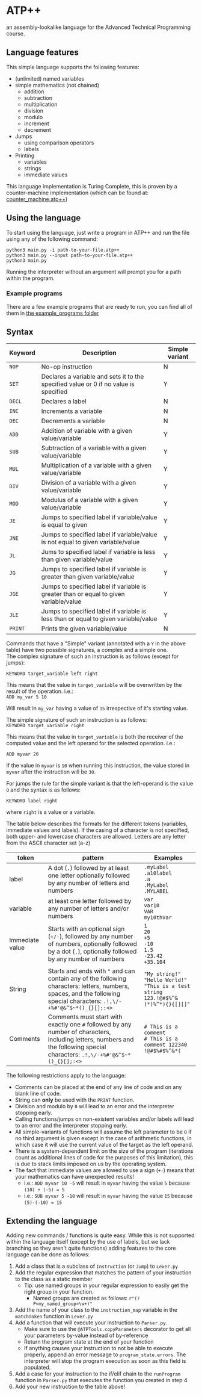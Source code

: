 


  
# ATP++  
an assembly-lookalike language for the Advanced Technical Programming course.  
  
## Language features  
This simple language supports the following features:  
  
- (unlimited) named variables  
- simple mathematics (not chained)  
   - addition  
   - subtraction  
   - multiplication  
   - division  
   - modulo  
   - increment  
   - decrement  
- Jumps  
   - using comparison operators  
   - labels  
- Printing
   - variables
   - strings
   - immediate values
  
This language implementation is Turing Complete, this is proven by a counter-machine implementation (which can be found at: [counter_machine.atp++](https://github.com/florianhumblot/ATPpp/blob/master/example_programs/counter_machine.atp++))  
  
## Using the language  
  
To start using the language, just write a program in ATP++ and run the file using any of the following command:  
```  
python3 main.py -i path-to-your-file.atp++  
python3 main.py --input path-to-your-file.atp++  
python3 main.py  
```  
Running the interpreter without an argument will prompt you for a path within the program.  

### Example programs
There are a few example programs that are ready to run, you can find all of them in [the example_programs folder](https://github.com/florianhumblot/ATPpp/blob/master/example_programs/)
  
  
## Syntax  
  
|  Keyword  |  Description  | Simple variant |  
| -- | -- | -- |  
|  `NOP` |  No-op instruction  | N |  
|  `SET` |  Declares a variable and sets it to the specified value or 0 if no value is specified  | Y |  
|  `DECL` |  Declares a label  | N |  
|  `INC` |  Increments a variable  | N |  
|  `DEC` |  Decrements a variable  | N |  
|  `ADD` |  Addition of variable with a given value/variable  | Y |  
|  `SUB` |  Subtraction of a variable with a given value/variable  | Y |  
|  `MUL` |  Multiplication of a variable with a given value/variable  | Y |  
|  `DIV` |  Division of a variable with a given value/variable  | Y |  
|  `MOD` |  Modulus of a variable with a given value/variable  | Y |  
|  `JE` |  Jumps to specified label if variable/value is equal to given | Y |  
|  `JNE` |  Jumps to specified label if variable/value is not equal to given variable/value | Y |  
|  `JL` |  Jums to specified label if variable is less than given variable/value | Y |  
|  `JG` |  Jumps to specified label if variable is greater than given variable/value | Y |  
|  `JGE` |  Jumps to specified label if variable is greater than or equal to given variable/value | Y |  
|  `JLE` |  Jumps to specified label if variable is less than or equal to given variable/value | Y |  
|  `PRINT` |  Prints the given variable/value  | N |  
  
Commands that have a "Simple" variant (annotated with a `Y` in the above table) have two possible signatures, a complex and a simple one.  
The complex signature of such an instruction is as follows (except for jumps):  
  
`KEYWORD target_variable left right`  
  
This means that the value in `target_variable` will be overwritten by the result of the operation. i.e.:  
`ADD my_var 5 10`  
  
Will result in `my_var` having a value of `15` irrespective of it's starting value.  
  
The simple signature of such an instruction is as follows:  
`KEYWORD target_variable right`  
  
This means that the value in `target_variable` is both the receiver of the computed value and the left operand for the selected operation. i.e.:  
  
`ADD myvar 20`  
  
If the value in `myvar` is `10` when running this instruction, the value stored in `myvar` after the instruction will be `30`.

For jumps the rule for the simple variant is that the left-operand is the value `0` and the syntax is as follows:

`KEYWORD label right` 

where `right` is a value or a variable.

The table below describes the formats for the different tokens (variables, immediate values and labels). If the casing of a character is not specified, both upper- and lowercase characters are allowed. Letters are any letter from the ASCII character set (a-z)

|token| pattern | Examples |
|--|--| -- | 
| label | A dot (`.`) followed by at least one letter optionally followed by any number of letters and numbers | `.myLabel`<br>`.a10label`<br>`.a`<br>`.MyLabel`<br>`.MYLABEL` |
| variable | at least one letter followed by any number of letters and/or numbers| `var`<br>`var10`<br>`VAR`<br>`my10thVar`|
|Immediate value|Starts with an optional sign (`+/-`), followed by any number of numbers, optionally followed by a dot (`.`), optionally followed by any number of numbers |`1`<br>`20`<br>`+5`<br>`-10`<br>`1.5`<br>`-23.42`<br>`+35.104`|
|String | Starts and ends with `"` and can contain any of the following characters: letters, numbers, spaces, and the following special characters: `.!,\/-+%#'@&^$~*()_{}[];:<>` | `"My string!"`<br>`"Hello World!"`<br>`"This is a test string 123.!@#$%^&(*)%^*){}{[][]"` |
| Comments | Comments must start with exactly one `#` followed by any number of characters, including letters, numbers and the following special characters: `.!,\/-+%#'@&^$~*()_{}[];:<>` | `# This is a comment`<br>`# This is a comment 122340 !@#$%#$%^&*(`|

The following restrictions apply to the language:
 - Comments can be placed at the end of any line of code and on any blank line of code.
 - String can __only__ be used with the `PRINT` function.
 - Division and modulo by `0` will lead to an error and the interpreter stopping early.
 - Calling functions/jumps on non-existent variables and/or labels will lead to an error and the interpreter stopping early.
 - All simple-variants of functions will assume the left parameter to be `0` if no third argument is given except in the case of arithmetic functions, in which case it will use the current value of the target as the left operand.
 - There is a system-dependent limit on the size of the program (iterations count as additional lines of code for the purposes of this limitation), this is due to stack limits imposed on us by the operating system.
 - The fact that immediate values are allowed to use a sign (`+-`) means that your mathematics can have unexpected results!
	 - i.e.: `ADD myvar 10 -5` will result in `myvar` having the value `5` because `(10) + (-5) = 5`
	 - i.e.: `SUB myvar 5 -10` will result in `myvar` having the value `15` because `(5)-(-10) = 15` 

## Extending the language

Adding new commands / functions is quite easy. While this is not supported within the language itself (except by the use of labels, but we lack branching so they aren't quite functions) adding features to the core language can be done as follows:

1. Add a class that is a subclass of `Instruction` (or `Jump`) to `Lexer.py`
2. Add the regular expression that matches the pattern of your instruction to the class as a static member
	- Tip: use named groups in your regular expression to easily get the right group in your function. 
		- Named groups are created as follows: `r"(?P<my_named_group>\w+)"` 
3. Add the name of your class to the `instruction_map` variable in the `matchToken` function in `Lexer.py` 
4. Add a function that will execute your instruction to `Parser.py`.
	- Make sure to use the `@ATPTools.copyParameters` decorator to get all your parameters by-value instead of by-reference
	- Return the program state at the end of your function
	- If anything causes your instruction to not be able to execute properly, append an error message to `program_state.errors`. The interpreter will stop the program execution as soon as this field is populated. 
5. Add a case for your instruction to the if/elif chain to the `runProgram` function in `Parser.py` that executes the function you created in step 4
6. Add your new instruction to the table above!
